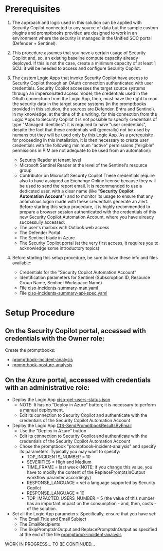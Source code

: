 

# Prerequisites

1. The approach and logic used in this solution can be applied with Security Copilot connected to any source of data but the sample custom plugins and promptbooks provided
   are designed to work in an environment where the security is managed in the Unified SOC portal (Defender + Sentinel).

2. This procedure assumes that you have a certain usage of Security Copilot and, so, an existing baseline compute capacity already deployed.
   If this is not the case, create a minimum capacity of at least 1 SCU: it will be needed to access and configure Security Copilot.   

3. The custom Logic Apps that invoke Security Copilot have access to Security Copilot through an OAuth connection authenticated with user credentials.
   Security Copilot acceesses the target source systems through an impersonated access model; the credentials used in the OAuth connectuon from the Logic App, then, must have the
   right to read the security data in the target source systems (in the promptbooks provided in this solution, the sources are Defender, Entra and Sentinel).
   In my knowledge, at the time of this writing, for this connection from the Logic Apps to Security Copilot it is not possible to specify credentials of type "Managed Identities":
   it is required to have "user credentials", despite the fact that these credentials will (generally) not be used by humans but they will be used only by this Logic App. 
   As a prerequisite for proceeding in this installation, it is then necessary to create user credentials with the following minimum "active" permissions ("eligible" permissions in PIM
   are not adequate to be used from an automation):
   - Security Reader at tenant level
   - Microsoft Sentinel Reader at the level of the Sentinel's resource group
   - Contributor on Microsoft Security Copilot
   These credentials require also to have assigned an Exchange Online license because they will be used to send the report email. 
   It is recommended to use a dedicated user, with a clear name (like "**Security Copilot Automation Account**") and to monitor its usage to ensure that any anomalous logon made with
   these credentials generate an alert.
   Before starting this setup procedure, it is highly recommended to prepare a browser session authenticated with the credentials of this new Security Copilot Automation
   Account, where you have already successully accessed:
   - The user's mailbox with Outlook web access
   - The Defender Portal
   - The Sentinel blade in Azure
   - The Security Copilot portal (at the very first access, it requires you to acknowledge some introductory topics)

4. Before starting this setup procedure, be sure to have these info and files available:
   - Credentials for the "Security Copilot Automation Account"
   - Identification parameters for Sentinel (Subscroption ID, Resource Group Name, Sentinel Workspace Name)
   - File [ciso-incidents-summary-man.yaml](https://github.com/stefanpems/cfs/blob/main/ciso-reporting/ciso-incidents-summary-man.yaml)
   - File [ciso-incidents-summary-api-spec.yaml](https://github.com/stefanpems/cfs/blob/main/ciso-reporting/ciso-incidents-summary-api-spec.yaml)


# Setup Procedure

## On the Security Copilot portal, accessed with credentials with the Owner role:

Create the promptbooks:
- [promptbook-incident-analysis](https://github.com/stefanpems/cfs/blob/main/ciso-reporting/promptbook-incident-analysis.md)
- [promptbook-posture-analysis](https://github.com/stefanpems/cfs/blob/main/ciso-reporting/promptbook-posture-analysis.md)

## On the Azure portal, accessed with credentials with an administrative role:
- Deploy the Logic App [ciso-get-users-status.json](https://github.com/stefanpems/cfs/blob/main/ciso-reporting/ciso-get-users-status.json)
  - NOTE: It has no "Deploy in Azure" button; it is necessary to perform a manual deployment.
  - Edit its connection to Security Copilot and authenticate with the credentials of the Security Copilot Automation Account
- Deploy the Logic App [CfS-SendPromptbookResultsByEmail](https://github.com/stefanpems/cfs/tree/main/CfS-SendPromptbookResultsByEmail)
  - Use the  "Deploy in Azure" button
  - Edit its connection to Security Copilot and authenticate with the credentials of the Security Copilot Automation Account
  - Chose the promptbook "promptbook-incident-analysis" and specify its parameters. Typically you may want to specify:
    - TOP_INCIDENTS_NUMBER = 10
    - SEVERITIES = High and Medium
    - TIME_FRAME = last week (NOTE: if you change this value, you have to modify the content of the ReplacePromptsInOutput workflow paramter accordingly)
    - RESPONSE_LANGUAGE = set a language supported by Security Copilot
    - RESPONSE_LANGUAGE = 10
    - TOP_IMPACTED_USERS_NUMBER = 5 (the value of this number has an important impact on the consumption - and, then, costs - of the solution.
- Set all the Logic App parameters. Specifically, ensure that you have set:
    - The Email Title and Email Subject
    - The EmailRecipients
    - The SkipPromptsInOutput and ReplacePromptsInOutput as specified at the end of the file [promptbook-incident-analysis](https://github.com/stefanpems/cfs/blob/main/ciso-reporting/promptbook-incident-analysis.md)
 

WORK IN PROGRESS... TO BE CONTINUED...
